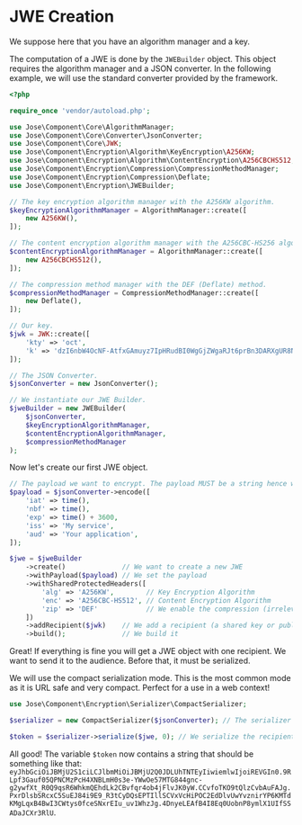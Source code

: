 JWE Creation
============

We suppose here that you have an algorithm manager and a key.

The computation of a JWE is done by the `JWEBuilder` object.
This object requires the algorithm manager and a JSON converter.
In the following example, we will use the standard converter provided by the framework.

```php
<?php

require_once 'vendor/autoload.php';

use Jose\Component\Core\AlgorithmManager;
use Jose\Component\Core\Converter\JsonConverter;
use Jose\Component\Core\JWK;
use Jose\Component\Encryption\Algorithm\KeyEncryption\A256KW;
use Jose\Component\Encryption\Algorithm\ContentEncryption\A256CBCHS512;
use Jose\Component\Encryption\Compression\CompressionMethodManager;
use Jose\Component\Encryption\Compression\Deflate;
use Jose\Component\Encryption\JWEBuilder;

// The key encryption algorithm manager with the A256KW algorithm.
$keyEncryptionAlgorithmManager = AlgorithmManager::create([
    new A256KW(),
]);

// The content encryption algorithm manager with the A256CBC-HS256 algorithm.
$contentEncryptionAlgorithmManager = AlgorithmManager::create([
    new A256CBCHS512(),
]);

// The compression method manager with the DEF (Deflate) method.
$compressionMethodManager = CompressionMethodManager::create([
    new Deflate(),
]);

// Our key.
$jwk = JWK::create([
    'kty' => 'oct',
    'k' => 'dzI6nbW4OcNF-AtfxGAmuyz7IpHRudBI0WgGjZWgaRJt6prBn3DARXgUR8NVwKhfL43QBIU2Un3AvCGCHRgY4TbEqhOi8-i98xxmCggNjde4oaW6wkJ2NgM3Ss9SOX9zS3lcVzdCMdum-RwVJ301kbin4UtGztuzJBeg5oVN00MGxjC2xWwyI0tgXVs-zJs5WlafCuGfX1HrVkIf5bvpE0MQCSjdJpSeVao6-RSTYDajZf7T88a2eVjeW31mMAg-jzAWfUrii61T_bYPJFOXW8kkRWoa1InLRdG6bKB9wQs9-VdXZP60Q4Yuj_WZ-lO7qV9AEFrUkkjpaDgZT86w2g',
]);

// The JSON Converter.
$jsonConverter = new JsonConverter();

// We instantiate our JWE Builder.
$jweBuilder = new JWEBuilder(
    $jsonConverter,
    $keyEncryptionAlgorithmManager,
    $contentEncryptionAlgorithmManager,
    $compressionMethodManager
);
```

Now let's create our first JWE object.

```php
// The payload we want to encrypt. The payload MUST be a string hence we use our JSON Converter.
$payload = $jsonConverter->encode([
    'iat' => time(),
    'nbf' => time(),
    'exp' => time() + 3600,
    'iss' => 'My service',
    'aud' => 'Your application',
]);

$jwe = $jweBuilder
    ->create()              // We want to create a new JWE
    ->withPayload($payload) // We set the payload
    ->withSharedProtectedHeaders([
        'alg' => 'A256KW',        // Key Encryption Algorithm
        'enc' => 'A256CBC-HS512', // Content Encryption Algorithm
        'zip' => 'DEF'            // We enable the compression (irrelevant as the payload is small, just for the example).
    ])
    ->addRecipient($jwk)    // We add a recipient (a shared key or public key).
    ->build();              // We build it
```

Great! If everything is fine you will get a JWE object with one recipient.
We want to send it to the audience. Before that, it must be serialized.

We will use the compact serialization mode.
This is the most common mode as it is URL safe and very compact.
Perfect for a use in a web context!

```php
use Jose\Component\Encryption\Serializer\CompactSerializer;

$serializer = new CompactSerializer($jsonConverter); // The serializer

$token = $serializer->serialize($jwe, 0); // We serialize the recipient at index 0 (we only have one recipient).
```

All good!
The variable `$token` now contains a string that should be something like that: `eyJhbGciOiJBMjU2S1ciLCJlbmMiOiJBMjU2Q0JDLUhTNTEyIiwiemlwIjoiREVGIn0.9RLpf3Gauf05QPNCMzPcH4XNBLmH0s3e-YWwOe57MTG844gnc-g2ywfXt_R0Q9qsR6WhkmQEhdLk2CBvfqr4ob4jFlvJK0yW.CCvfoTKO9tQlzCvbAuFAJg.PxrDlsbSRcxC5SuEJ84i9E9_R3tCyDQsEPTIllSCVxVcHiPOC2EdDlvUwYvznirYP6KMTdKMgLqxB4BwI3CWtys0fceSNxrEIu_uv1WhzJg.4DnyeLEAfB4I8Eq0UobnP8ymlX1UIfSSADaJCXr3RlU`.
